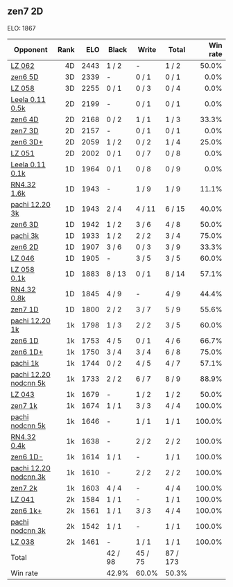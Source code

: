 ## zen7 2D ##

ELO: 1867

Opponent | Rank | ELO | Black | Write | Total | Win rate
---------|-----:|----:|-------|-------|-------|-------:
[LZ 062](LZ%20062.md) | 4D | 2443 | 1 / 2 | - | 1 / 2 | 50.0%
[zen6 5D](zen6%205D.md) | 3D | 2339 | - | 0 / 1 | 0 / 1 | 0.0%
[LZ 058](LZ%20058.md) | 3D | 2255 | 0 / 1 | 0 / 3 | 0 / 4 | 0.0%
[Leela 0.11 0.5k](Leela%200.11%200.5k.md) | 2D | 2199 | - | 0 / 1 | 0 / 1 | 0.0%
[zen6 4D](zen6%204D.md) | 2D | 2168 | 0 / 2 | 1 / 1 | 1 / 3 | 33.3%
[zen7 3D](zen7%203D.md) | 2D | 2157 | - | 0 / 1 | 0 / 1 | 0.0%
[zen6 3D+](zen6%203D+.md) | 2D | 2059 | 1 / 2 | 0 / 2 | 1 / 4 | 25.0%
[LZ 051](LZ%20051.md) | 2D | 2002 | 0 / 1 | 0 / 7 | 0 / 8 | 0.0%
[Leela 0.11 0.1k](Leela%200.11%200.1k.md) | 1D | 1964 | 0 / 1 | 0 / 8 | 0 / 9 | 0.0%
[RN4.32 1.6k](RN4.32%201.6k.md) | 1D | 1943 | - | 1 / 9 | 1 / 9 | 11.1%
[pachi 12.20 3k](pachi%2012.20%203k.md) | 1D | 1943 | 2 / 4 | 4 / 11 | 6 / 15 | 40.0%
[zen6 3D](zen6%203D.md) | 1D | 1942 | 1 / 2 | 3 / 6 | 4 / 8 | 50.0%
[pachi 3k](pachi%203k.md) | 1D | 1933 | 1 / 2 | 2 / 2 | 3 / 4 | 75.0%
[zen6 2D](zen6%202D.md) | 1D | 1907 | 3 / 6 | 0 / 3 | 3 / 9 | 33.3%
[LZ 046](LZ%20046.md) | 1D | 1905 | - | 3 / 5 | 3 / 5 | 60.0%
[LZ 058 0.1k](LZ%20058%200.1k.md) | 1D | 1883 | 8 / 13 | 0 / 1 | 8 / 14 | 57.1%
[RN4.32 0.8k](RN4.32%200.8k.md) | 1D | 1845 | 4 / 9 | - | 4 / 9 | 44.4%
[zen7 1D](zen7%201D.md) | 1D | 1800 | 2 / 2 | 3 / 7 | 5 / 9 | 55.6%
[pachi 12.20 1k](pachi%2012.20%201k.md) | 1k | 1798 | 1 / 3 | 2 / 2 | 3 / 5 | 60.0%
[zen6 1D](zen6%201D.md) | 1k | 1753 | 4 / 5 | 0 / 1 | 4 / 6 | 66.7%
[zen6 1D+](zen6%201D+.md) | 1k | 1750 | 3 / 4 | 3 / 4 | 6 / 8 | 75.0%
[pachi 1k](pachi%201k.md) | 1k | 1744 | 0 / 2 | 4 / 5 | 4 / 7 | 57.1%
[pachi 12.20 nodcnn 5k](pachi%2012.20%20nodcnn%205k.md) | 1k | 1733 | 2 / 2 | 6 / 7 | 8 / 9 | 88.9%
[LZ 043](LZ%20043.md) | 1k | 1679 | - | 1 / 2 | 1 / 2 | 50.0%
[zen7 1k](zen7%201k.md) | 1k | 1674 | 1 / 1 | 3 / 3 | 4 / 4 | 100.0%
[pachi nodcnn 5k](pachi%20nodcnn%205k.md) | 1k | 1646 | - | 1 / 1 | 1 / 1 | 100.0%
[RN4.32 0.4k](RN4.32%200.4k.md) | 1k | 1638 | - | 2 / 2 | 2 / 2 | 100.0%
[zen6 1D-](zen6%201D-.md) | 1k | 1614 | 1 / 1 | - | 1 / 1 | 100.0%
[pachi 12.20 nodcnn 3k](pachi%2012.20%20nodcnn%203k.md) | 1k | 1610 | - | 2 / 2 | 2 / 2 | 100.0%
[zen7 2k](zen7%202k.md) | 1k | 1603 | 4 / 4 | - | 4 / 4 | 100.0%
[LZ 041](LZ%20041.md) | 2k | 1584 | 1 / 1 | - | 1 / 1 | 100.0%
[zen6 1k+](zen6%201k+.md) | 2k | 1561 | 1 / 1 | 3 / 3 | 4 / 4 | 100.0%
[pachi nodcnn 3k](pachi%20nodcnn%203k.md) | 2k | 1542 | 1 / 1 | - | 1 / 1 | 100.0%
[LZ 038](LZ%20038.md) | 2k | 1461 | - | 1 / 1 | 1 / 1 | 100.0%
Total | | | 42 / 98 | 45 / 75 | 87 / 173 | 
Win rate| | | 42.9% | 60.0% | 50.3% | 
